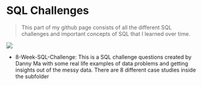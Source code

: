 # SQL Challenges


> This part of my github page consists of all the different SQL challenges and important concepts of SQL that I learned over time. 



![](https://cdn.lynda.com/course/2825725/2825725-637493535512907652-16x9.jpg)



* 8-Week-SQL-Challenge: This is a SQL challenge questions created by Danny Ma with some real life examples of data problems and getting insights out of the messy data. There are 8 different case studies inside the subfolder
